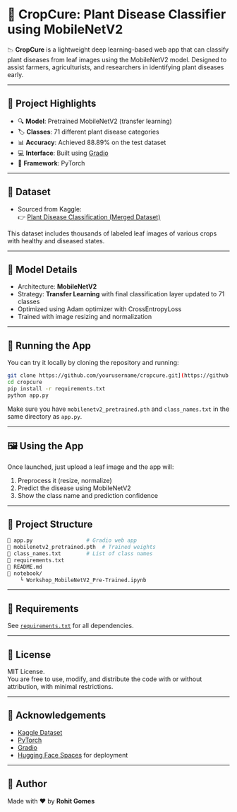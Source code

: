# 🌿 CropCure: Plant Disease Classifier using MobileNetV2

📉 **CropCure** is a lightweight deep learning-based web app that can classify plant diseases from leaf images using the MobileNetV2 model. Designed to assist farmers, agriculturists, and researchers in identifying plant diseases early.

---

## 📌 Project Highlights

- 🔍 **Model**: Pretrained MobileNetV2 (transfer learning)
- 🏷️ **Classes**: 71 different plant disease categories
- 📊 **Accuracy**: Achieved 88.89% on the test dataset
- 💻 **Interface**: Built using [Gradio](https://gradio.app)
- 🧠 **Framework**: PyTorch

---

## 📁 Dataset

- Sourced from Kaggle:\
  👉 [Plant Disease Classification (Merged Dataset)](https://www.kaggle.com/datasets/alinedobrovsky/plant-disease-classification-merged-dataset)

This dataset includes thousands of labeled leaf images of various crops with healthy and diseased states.

---

## 🧠 Model Details

- Architecture: **MobileNetV2**
- Strategy: **Transfer Learning** with final classification layer updated to 71 classes
- Optimized using Adam optimizer with CrossEntropyLoss
- Trained with image resizing and normalization

---

## 🚀 Running the App

You can try it locally by cloning the repository and running:

```bash
git clone https://github.com/yourusername/cropcure.git](https://github.com/RohitXJ/CropCure-Plant-Disease-Classifier-using-MobileNetV2.git
cd cropcure
pip install -r requirements.txt
python app.py
```

Make sure you have `mobilenetv2_pretrained.pth` and `class_names.txt` in the same directory as `app.py`.

---

## 🖼️ Using the App

Once launched, just upload a leaf image and the app will:

1. Preprocess it (resize, normalize)
2. Predict the disease using MobileNetV2
3. Show the class name and prediction confidence

---

## 📂 Project Structure

```bash
🔹 app.py                 # Gradio web app
🔹 mobilenetv2_pretrained.pth  # Trained weights
🔹 class_names.txt        # List of class names
🔹 requirements.txt
🔹 README.md
🔹 notebook/
    └️ Workshop_MobileNetV2_Pre-Trained.ipynb
```

---

## 🔧 Requirements

See [`requirements.txt`](./requirements.txt) for all dependencies.

---

## 📜 License

MIT License.\
You are free to use, modify, and distribute the code with or without attribution, with minimal restrictions.

---

## 🤝 Acknowledgements

- [Kaggle Dataset](https://www.kaggle.com/datasets/alinedobrovsky/plant-disease-classification-merged-dataset)
- [PyTorch](https://pytorch.org)
- [Gradio](https://www.gradio.app)
- [Hugging Face Spaces](https://huggingface.co/spaces) for deployment

---

## 🔗 Author

Made with ❤️ by **Rohit Gomes**

